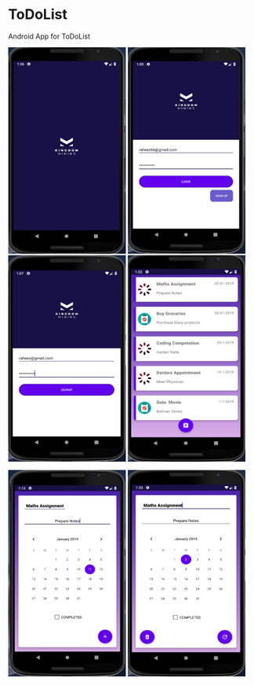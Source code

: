 # ToDoList
Android App for ToDoList

<img src="https://github.com/raheez/ToDoList/blob/master/ScreenShots/splashScreen.png" width="240" height="420">    
<img src="https://github.com/raheez/ToDoList/blob/master/ScreenShots/Login.png" width="240" height="420">    <img src="https://github.com/raheez/ToDoList/blob/master/ScreenShots/Signup.png" width="240" height="420">    <img src="https://github.com/raheez/ToDoList/blob/master/ScreenShots/HomeScreen.png" width="240" height="420">

<img src="https://github.com/raheez/ToDoList/blob/master/ScreenShots/AddTodo.png" width="240" height="420">    <img src="https://github.com/raheez/ToDoList/blob/master/ScreenShots/manageTodo.png" width="240" height="420">

